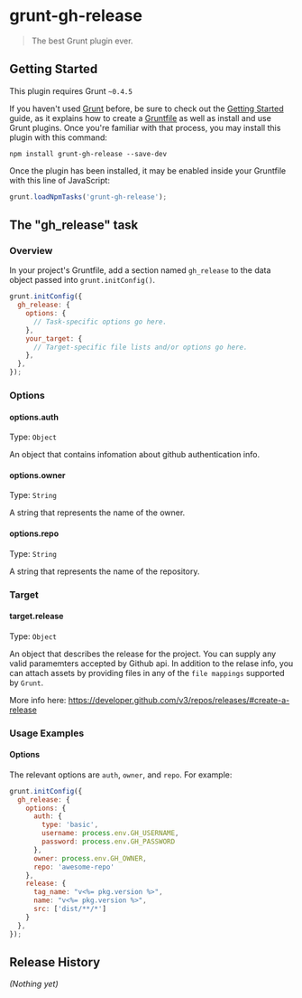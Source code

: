 # grunt-gh-release

> The best Grunt plugin ever.

## Getting Started
This plugin requires Grunt `~0.4.5`

If you haven't used [Grunt](http://gruntjs.com/) before, be sure to check out the [Getting Started](http://gruntjs.com/getting-started) guide, as it explains how to create a [Gruntfile](http://gruntjs.com/sample-gruntfile) as well as install and use Grunt plugins. Once you're familiar with that process, you may install this plugin with this command:

```shell
npm install grunt-gh-release --save-dev
```

Once the plugin has been installed, it may be enabled inside your Gruntfile with this line of JavaScript:

```js
grunt.loadNpmTasks('grunt-gh-release');
```

## The "gh_release" task

### Overview
In your project's Gruntfile, add a section named `gh_release` to the data object passed into `grunt.initConfig()`.

```js
grunt.initConfig({
  gh_release: {
    options: {
      // Task-specific options go here.
    },
    your_target: {
      // Target-specific file lists and/or options go here.
    },
  },
});
```

### Options

#### options.auth
Type: `Object`

An object that contains infomation about github  authentication info.


#### options.owner
Type: `String`

A string that represents the name of the owner.

#### options.repo
Type: `String`

A string that represents the name of the repository.

### Target

#### target.release
Type: `Object`

An object that describes the release for the project. You can supply any valid paramemters accepted by Github api.
In addition to the relase info, you can attach assets by providing files in any of the `file mappings` supported by `Grunt`.

More info here: https://developer.github.com/v3/repos/releases/#create-a-release

### Usage Examples

#### Options
The relevant options are `auth`, `owner`, and `repo`. For example:

```js
grunt.initConfig({
  gh_release: {
    options: {
      auth: {
        type: 'basic',
        username: process.env.GH_USERNAME,
        password: process.env.GH_PASSWORD
      },
      owner: process.env.GH_OWNER,
      repo: 'awesome-repo'
    },
    release: {
      tag_name: "v<%= pkg.version %>",
      name: "v<%= pkg.version %>",
      src: ['dist/**/*']
    }
  },
});
```

## Release History
_(Nothing yet)_
